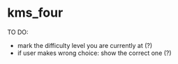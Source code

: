 # kms_four
 
TO DO:
- mark the difficulty level you are currently at (?)
- if user makes wrong choice: show the correct one (?)